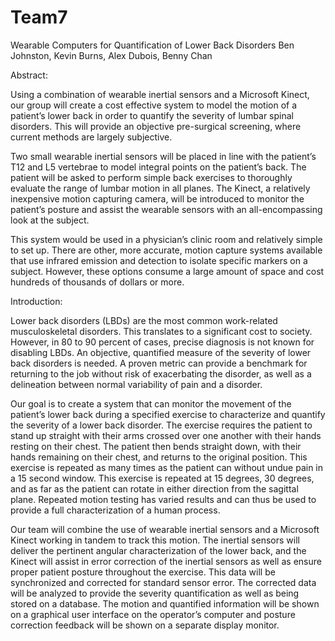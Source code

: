 # Team7
Wearable Computers for Quantification of Lower Back Disorders
Ben Johnston, Kevin Burns, Alex Dubois, Benny Chan

Abstract:

Using a combination of wearable inertial sensors and a Microsoft Kinect, our group will create a cost effective system to model the motion of a patient’s lower back in order to quantify the severity of lumbar spinal disorders. This will provide an objective pre-surgical screening, where current methods are largely subjective.

Two small wearable inertial sensors will be placed in line with the patient’s T12 and L5 vertebrae to model integral points on the patient’s back. The patient will be asked to perform simple back exercises to thoroughly evaluate the range of lumbar motion in all planes. The Kinect, a relatively inexpensive motion capturing camera, will be introduced to monitor the patient’s posture and assist the wearable sensors with an all-encompassing look at the subject.

This system would be used in a physician’s clinic room and relatively simple to set up. There are other, more accurate, motion capture systems available that use infrared emission and detection to isolate specific markers on a subject. However, these options consume a large amount of space and cost hundreds of thousands of dollars or more.

Introduction:

Lower back disorders (LBDs) are the most common work-related musculoskeletal disorders. This translates to a significant cost to society. However, in 80 to 90 percent of cases, precise diagnosis is not known for disabling LBDs. An objective, quantified measure of the severity of lower back disorders is needed. A proven metric can provide a benchmark for returning to the job without risk of exacerbating the disorder, as well as a delineation between normal variability of pain and a disorder.

Our goal is to create a system that can monitor the movement of the patient’s lower back during a specified exercise to characterize and quantify the severity of a lower back disorder. The exercise requires the patient to stand up straight with their arms crossed over one another with their hands resting on their chest. The patient then bends straight down, with their hands remaining on their chest, and returns to the original position. This exercise is repeated as many times as the patient can without undue pain in a 15 second window. This exercise is repeated at 15 degrees, 30 degrees, and as far as the patient can rotate in either direction from the sagittal plane. Repeated motion testing has varied results and can thus be used to provide a full characterization of a human process. 

Our team will combine the use of wearable inertial sensors and a Microsoft Kinect working in tandem to track this motion. The inertial sensors will deliver the pertinent angular characterization of the lower back, and the Kinect will assist in error correction of the inertial sensors as well as ensure proper patient posture throughout the exercise. This data will be synchronized and corrected for standard sensor error. The corrected data will be analyzed to provide the severity quantification as well as being stored on a database. The motion and quantified information will be shown on a graphical user interface on the operator’s computer and posture correction feedback will be shown on a separate display monitor.
